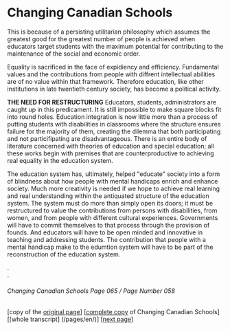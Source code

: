 # Changing Canadian Schools

This is because of a persisting utilitarian philosophy which assumes the greatest good for the greatest number of people is achieved when educators target students with the maximum potential for contributing to the maintenance of the social and economic order.  

Equality is sacrificed in the face of expidiency and efficiency. Fundamental values and the contributions from people with diffrent intellectual abilities are of no value within that framework. Therefore education, like other institutions in late twentieth century society, has become a political activity.  

**THE NEED FOR RESTRUCTURING**
Educators, students, administrators are caught up in this predicament. It is still impossible to make square blocks fit
into round holes. Education integration is now little more than a process of putting students with disabilities in classrooms where the structure ensures failure for the majority of them, creating the dilemma that both participating and not particifipating are disadvantageous. There is an entire body of literature concerned with theories of education and special education; all these works begin with premises that are counterproductive to achieving real equality in the education system.  

The education system has, ultimately, helped "educate" society into a form of blindness about how people with mental handicaps enrich and enhance society. Much more creativity is needed if we hope to achieve real learning and real understanding within the antiquated structure of the education system. The system must do more than simply open its doors; it must be restructured to value the contributions from persons with disabilities, from women, and from people with different cultural experiences. Governments will have to commit themselves to that process through the provision of founds. And educators will have to be open minded and innovative in teaching and addressing students. The contribution that people with a mental handicap make to the edumtion system will have to be part of the reconstruction of the education system.

.  
.  

###### Changing Canadian Schools Page 065 / Page Number 058

[copy of the [original page](/copies-from-original/CCS065-page058.png)]
[[complete copy](/copies-from-original/BestCopy_Changing_Canadian_Schools_Perspectives_on_Disability_and_Inclusion.pdf) of Changing Canadian Schools]
[[whole transcript] (/pages/en/)]
[[next page](Changing_Canadian_Schools-066)]


